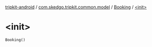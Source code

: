 [tripkit-android](../../index.md) / [com.skedgo.tripkit.common.model](../index.md) / [Booking](index.md) / [&lt;init&gt;](./-init-.md)

# &lt;init&gt;

`Booking()`